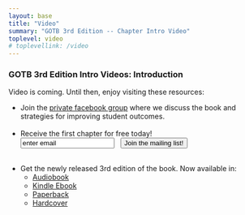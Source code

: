 ```yaml
---
layout: base
title: "Video"
summary: "GOTB 3rd Edition -- Chapter Intro Video"
toplevel: video
# toplevellink: /video
---
```


<h3>GOTB 3rd Edition Intro Videos: Introduction</h3>
Video is coming. Until then, enjoy visiting these resources:
<ul>
<li>Join the <a href="https://www.facebook.com/groups/GreatOnTheirBehalf">private facebook group</a> where we discuss the book and strategies for improving student outcomes.<br/><br/></li>
<li>Receive the first chapter for free today!<br/>
<form action="https://formspree.io/f/xayzdydv" method="POST"><input type="hidden" value="gotb subscribe form" name="form">
<input type="email" value="enter email" name="email"> &nbsp; <button type="submit">Join the mailing list!</button>
</form><br/></li>


<li>Get the newly released 3rd edition of the book. Now available in:<ul>
<li><a href="https://www.amazon.com/dp/B0CVNLVSJ3/?&_encoding=UTF8&tag=esb0b3-20&linkCode=ur2&linkId=fac456155eede9a203956cc5dd672283&camp=1789&creative=9325">Audiobook</a></li>

<li><a href="https://www.amazon.com/Great-Their-Behalf-School-Effective-ebook/dp/B0CNCK9JN9/?&_encoding=UTF8&tag=esb0b3-20&linkCode=ur2&linkId=fac456155eede9a203956cc5dd672283&camp=1789&creative=9325">Kindle Ebook</a></li>

<li><a href="https://www.amazon.com/Great-Their-Behalf-School-Effective/dp/1398389765/?&_encoding=UTF8&tag=esb0b3-20&linkCode=ur2&linkId=fac456155eede9a203956cc5dd672283&camp=1789&creative=9325">Paperback</a></li>

<li><a href="https://www.amazon.com/Great-Their-Behalf-School-Effective/dp/1544534876/?&_encoding=UTF8&tag=esb0b3-20&linkCode=ur2&linkId=fac456155eede9a203956cc5dd672283&camp=1789&creative=9325">Hardcover</a></li>
</ul></li>
</ul>
